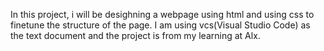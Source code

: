 In this project, i will be desighning a webpage using html and using css to finetune the structure of the page. I am using vcs(Visual Studio Code) as the text document and the project is from my learning at Alx.